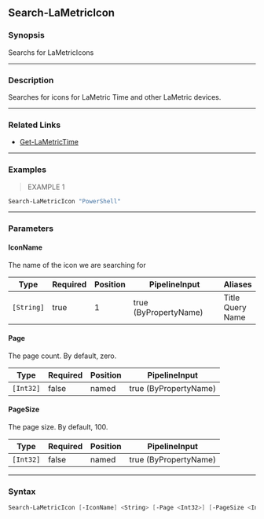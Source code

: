 Search-LaMetricIcon
-------------------

### Synopsis
Searchs for LaMetricIcons

---

### Description

Searches for icons for LaMetric Time and other LaMetric devices.

---

### Related Links
* [Get-LaMetricTime](Get-LaMetricTime.md)

---

### Examples
> EXAMPLE 1

```PowerShell
Search-LaMetricIcon "PowerShell"
```

---

### Parameters
#### **IconName**
The name of the icon we are searching for

|Type      |Required|Position|PipelineInput        |Aliases                 |
|----------|--------|--------|---------------------|------------------------|
|`[String]`|true    |1       |true (ByPropertyName)|Title<br/>Query<br/>Name|

#### **Page**
The page count.  By default, zero.

|Type     |Required|Position|PipelineInput        |
|---------|--------|--------|---------------------|
|`[Int32]`|false   |named   |true (ByPropertyName)|

#### **PageSize**
The page size.  By default, 100.

|Type     |Required|Position|PipelineInput        |
|---------|--------|--------|---------------------|
|`[Int32]`|false   |named   |true (ByPropertyName)|

---

### Syntax
```PowerShell
Search-LaMetricIcon [-IconName] <String> [-Page <Int32>] [-PageSize <Int32>] [<CommonParameters>]
```
